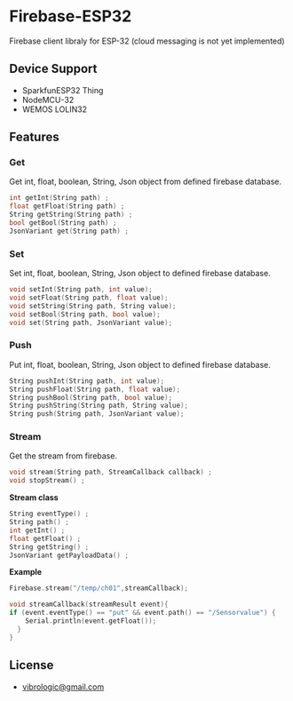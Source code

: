 # Firebase-ESP32
Firebase client libraly for ESP-32 (cloud messaging is not yet implemented)
## Device Support

 * SparkfunESP32 Thing
 * NodeMCU-32
 * WEMOS LOLIN32
 
## Features

### Get

Get int, float, boolean, String, Json object from defined firebase database.
```c++
int getInt(String path) ;
float getFloat(String path) ;
String getString(String path) ;
bool getBool(String path) ;
JsonVariant get(String path) ;
```


### Set

Set int, float, boolean, String, Json object to defined firebase database.

```c++
void setInt(String path, int value);
void setFloat(String path, float value);
void setString(String path, String value);
void setBool(String path, bool value);
void set(String path, JsonVariant value);
```

### Push

Put int, float, boolean, String, Json object to defined firebase database.

```c++
String pushInt(String path, int value);
String pushFloat(String path, float value);
String pushBool(String path, bool value);
String pushString(String path, String value);
String push(String path, JsonVariant value);
```


### Stream

Get the stream from firebase.

```c++
void stream(String path, StreamCallback callback) ;
void stopStream() ;
```

**Stream class**

```c++
String eventType() ;
String path() ;
int getInt() ;
float getFloat() ;
String getString() ;
JsonVariant getPayloadData() ;
```

**Example**

```c++
Firebase.stream("/temp/ch01",streamCallback);

void streamCallback(streamResult event){
if (event.eventType() == "put" && event.path() == "/Sensorvalue") {
    Serial.println(event.getFloat());
  }
}
```

## License


 * vibrologic@gmail.com
